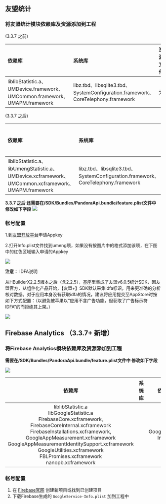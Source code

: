 ## 友盟统计
### 将友盟统计模块依赖库及资源添加到工程

(3.3.7 之前)

|依赖库|系统库|资源文件|
|:--|:--|:--|
|liblibStatistic.a、UMDevice.framework、UMCommon.framework、UMAPM.framework|libz.tbd、libsqlite3.tbd、SystemConfiguration.framework、CoreTelephony.framework|无|

(3.3.7 之后)

|依赖库|系统库|依赖资源|
|:--|:--|:--|
|liblibStatistic.a、libUmengStatistic.a、UMDevice.xcframework、UMCommon.xcframework、UMAPM.framework|libz.tbd、libsqlite3.tbd、SystemConfiguration.framework、CoreTelephony.framework|无|


**3.3.7 之后 还需要在/SDK/Bundles/PandoraApi.bundle/feature.plist文件中 修改如下字段**
![](https://native-res.dcloud.net.cn/images/uniapp/statistic/feature_umeng.png)

### 帐号配置
1.到[友盟开放平台](http://www.umeng.com/analytics)申请Appkey

2.打开Info.plist文件找到umeng项，如果没有按图片中的格式添加该项，在下图中的红色区域输入申请的Appkey

![](https://img.cdn.aliyun.dcloud.net.cn/nativedocs/5SDKiOS/statistic/2117.png)

**注意：**
 IDFA说明

从HBuilderX2.2.5版本之后（含2.2.5），基座里集成了友盟v6.0.5统计SDK，因友盟官方，从组件化产品开始，【友盟+】SDK默认采集idfa标识，用来更准确的分析核对数据。对于应用本身没有获取idfa的情况，建议将应用提交至AppStore时按如下方式配置：（以避免被苹果以“应用不含广告功能，但获取了广告标示符IDFA”的而拒绝其上架。）

![](https://img.cdn.aliyun.dcloud.net.cn/nativedocs/5SDKiOS/statistic/40552.png)



## Firebase Analytics （3.3.7+ 新增）
### 将Firebase Analytics模块依赖库及资源添加到工程


**需要在/SDK/Bundles/PandoraApi.bundle/feature.plist文件中 修改如下字段**

![](https://native-res.dcloud.net.cn/images/uniapp/statistic/feature_google.png)


|依赖库|系统库|依赖资源|
|:--:|:--:|:--:|
|liblibStatistic.a<br>libGoogleStatistic.a<br>FirebaseCore.xcframework,<br>FirebaseCoreInternal.xcframework<br>FirebaseInstallations.xcframework,<br>GoogleAppMeasurement.xcframework<br>GoogleAppMeasurementIdentitySupport.xcframework<br>GoogleUtilities.xcframework<br>FBLPromises.xcframework<br>nanopb.xcframework<br>||GoogleService-Info.plist|



### 帐号配置
1. 在 [Firebase官网](https://firebase.google.com/) 创建新项目或找到已创建项目
2. 下载Firebase生成的 `GoogleService-Info.plist` 加到工程中
